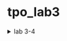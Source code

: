 # tpo_lab3
<details>
<summary>lab 3-4</summary>
Ссылка на Notion: 
[https://uttermost-longship-5d6.notion.site/LAB3-4_TPO-8725b4ba597043f6b06960b6ce9af0b3?pvs=4](https://flaxen-quill-598.notion.site/ab2105aad2d542c68b34c8f5a8d3c821?v=34b47adc27354c71ba1d071ac6f396cf&pvs=4)https://flaxen-quill-598.notion.site/ab2105aad2d542c68b34c8f5a8d3c821?v=34b47adc27354c71ba1d071ac6f396cf&pvs=4
</details>
